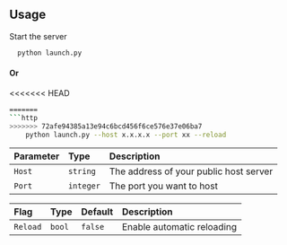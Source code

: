 ## Usage

Start the server

```bash
  python launch.py 
```

#### Or

<<<<<<< HEAD
```bash
=======
```http
>>>>>>> 72afe94385a13e94c6bcd456f6ce576e37e06ba7
    python launch.py --host x.x.x.x --port xx --reload
```

| Parameter | Type     | Description                            |
| :-------- | :------- | :-------------------------             |
| `Host`    | `string` | The address of your public host server |
| `Port`    | `integer`| The port you want to host              |

| Flag      | Type     | Default  | Description                |
| :-------- | :------- | :------- | :------------------------- |
| `Reload`  | `bool`   | `false`  | Enable automatic reloading |